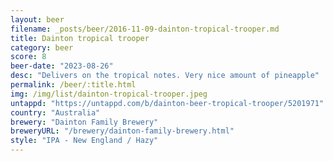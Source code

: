 ```yaml
---
layout: beer
filename: _posts/beer/2016-11-09-dainton-tropical-trooper.md
title: Dainton tropical trooper
category: beer
score: 8
beer-date: "2023-08-26"
desc: "Delivers on the tropical notes. Very nice amount of pineapple"
permalink: /beer/:title.html
img: /img/list/dainton-tropical-trooper.jpeg
untappd: "https://untappd.com/b/dainton-beer-tropical-trooper/5201971"
country: "Australia"
brewery: "Dainton Family Brewery"
breweryURL: "/brewery/dainton-family-brewery.html"
style: "IPA - New England / Hazy"
---
```

